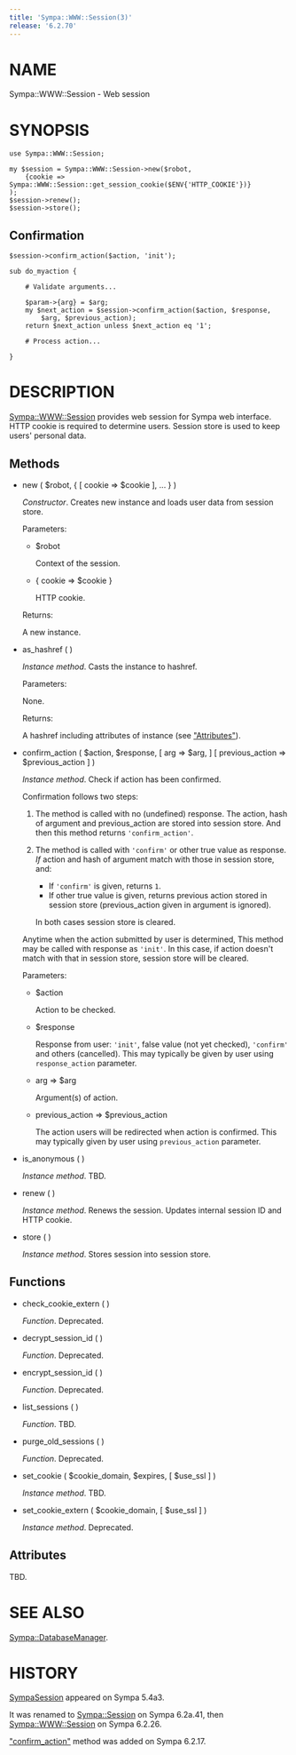 ```yaml
---
title: 'Sympa::WWW::Session(3)'
release: '6.2.70'
---
```


# NAME

Sympa::WWW::Session - Web session

# SYNOPSIS

    use Sympa::WWW::Session;
    
    my $session = Sympa::WWW::Session->new($robot,
        {cookie => Sympa::WWW::Session::get_session_cookie($ENV{'HTTP_COOKIE'})}
    );
    $session->renew();
    $session->store();

## Confirmation

    $session->confirm_action($action, 'init');
    
    sub do_myaction {
    
        # Validate arguments...
    
        $param->{arg} = $arg;
        my $next_action = $session->confirm_action($action, $response,
            $arg, $previous_action);
        return $next_action unless $next_action eq '1';
    
        # Process action...
    
    }

# DESCRIPTION

[Sympa::WWW::Session](./Sympa-WWW-Session.3.md) provides web session for Sympa web interface.
HTTP cookie is required to determine users.
Session store is used to keep users' personal data.

## Methods

- new ( $robot, { \[ cookie => $cookie \], ... } )

    _Constructor_.
    Creates new instance and loads user data from session store.

    Parameters:

    - $robot

        Context of the session.

    - { cookie => $cookie }

        HTTP cookie.

    Returns:

    A new instance.

- as\_hashref ( )

    _Instance method_.
    Casts the instance to hashref.

    Parameters:

    None.

    Returns:

    A hashref including attributes of instance (see ["Attributes"](#attributes)).

- confirm\_action ( $action, $response, \[ arg => $arg, \]
\[ previous\_action => $previous\_action \] )

    _Instance method_.
    Check if action has been confirmed.

    Confirmation follows two steps:

    1. The method is called with no (undefined) response.
    The action, hash of argument and previous\_action are stored into
    session store.
    And then this method returns `'confirm_action'`.
    2. The method is called with `'confirm'` or other true value as response.
    _If_ action and hash of argument match with those in session store, and:

        - If `'confirm'` is given, returns `1`.
        - If other true value is given, returns previous action stored in
        session store (previous\_action given in argument is ignored).

        In both cases session store is cleared.

    Anytime when the action submitted by user is determined,
    This method may be called with response as `'init'`.
    In this case, if action doesn't match with that in session store,
    session store will be cleared.

    Parameters:

    - $action

        Action to be checked.

    - $response

        Response from user:
        `'init'`, false value (not yet checked), `'confirm'` and others (cancelled).
        This may typically be given by user using `response_action` parameter.

    - arg => $arg

        Argument(s) of action.

    - previous\_action => $previous\_action

        The action users will be redirected when action is confirmed.
        This may typically given by user using `previous_action` parameter.

- is\_anonymous ( )

    _Instance method_.
    TBD.

- renew ( )

    _Instance method_.
    Renews the session.
    Updates internal session ID and HTTP cookie.

- store ( )

    _Instance method_.
    Stores session into session store.

## Functions

- check\_cookie\_extern ( )

    _Function_.
    Deprecated.

- decrypt\_session\_id ( )

    _Function_.
    Deprecated.

- encrypt\_session\_id ( )

    _Function_.
    Deprecated.

- list\_sessions ( )

    _Function_.
    TBD.

- purge\_old\_sessions ( )

    _Function_.
    Deprecated.

- set\_cookie ( $cookie\_domain, $expires, \[ $use\_ssl \] )

    _Instance method_.
    TBD.

- set\_cookie\_extern ( $cookie\_domain, \[ $use\_ssl \] )

    _Instance method_.
    Deprecated.

## Attributes

TBD.

# SEE ALSO

[Sympa::DatabaseManager](./Sympa-DatabaseManager.3.md).

# HISTORY

[SympaSession](https://metacpan.org/pod/SympaSession) appeared on Sympa 5.4a3.

It was renamed to [Sympa::Session](./Sympa-Session.3.md) on Sympa 6.2a.41,
then [Sympa::WWW::Session](./Sympa-WWW-Session.3.md) on Sympa 6.2.26.

["confirm\_action"](#confirm_action) method was added on Sympa 6.2.17.
